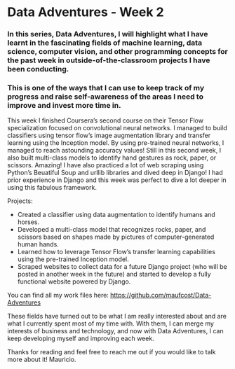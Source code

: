 # Data Adventures - Week 2

### In this series, Data Adventures, I will highlight what I have learnt in the fascinating fields of machine learning, data science, computer vision, and other programming concepts for the past week in outside-of-the-classroom projects I have been conducting.
### This is one of the ways that I can use to keep track of my progress and raise self-awareness of the areas I need to improve and invest more time in.

This week I finished Coursera’s second course on their Tensor Flow specialization focused on convolutional neural networks. I managed to build classifiers using tensor flow’s image augmentation library and transfer learning using the Inception model. By using pre-trained neural networks, I managed to reach astounding accuracy values! Still in this second week, I also built multi-class models to identify hand gestures as rock, paper, or scissors. Amazing!
I have also practiced a lot of web scraping using Python’s Beuatiful Soup and urllib libraries and dived deep in Django! I had prior experience in Django and this week was perfect to dive a lot deeper in using this fabulous framework.

Projects:
* Created a classifier using data augmentation to identify humans and horses.
* Developed a multi-class model that recognizes rocks, paper, and scissors based on shapes made by pictures of computer-generated human hands.
* Learned how to leverage Tensor Flow’s transfer learning capabilities using the pre-trained Inception model.
* Scraped websites to collect data for a future Django project (who will be posted in another week in the future) and started to develop a fully functional website powered by Django.

You can find all my work files here: https://github.com/maufcost/Data-Adventures

These fields have turned out to be what I am really interested about and are what I currently spent most of my time with. With them, I can merge my interests of business and technology, and now with Data Adventures, I can keep developing myself and improving each week.

Thanks for reading and feel free to reach me out if you would like to talk more about it!
Mauricio.
